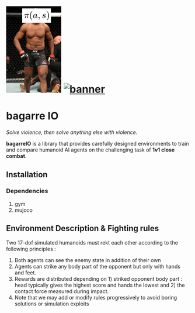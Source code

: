 <h1>
  <a href="#"><img alt="banner" src="miniature.jpg" width="30%"/></a> <a href="#"><img alt="banner" src="example_env.gif" width="30%"/></a>
</h1>

# bagarre IO

_Solve violence, then solve anything else with violence._

**bagarreIO** is a library that provides carefully designed environments to train and compare humanoid AI agents on the challenging task of **1v1 close combat**.

## Installation

### Dependencies
1. gym
2. mujoco

## Environment Description & Fighting rules

Two 17-dof simulated humanoids must rekt each other according to the following principles : 

1. Both agents can see the enemy state in addition of their own
2. Agents can strike any body part of the opponent but only with hands and feet.
3. Rewards are distributed depending on 1) striked opponent body part : head typically gives the highest score and hands the lowest and 2) the contact force measured during impact.
4. Note that we may add or modify rules progressively to avoid boring solutions or simulation exploits
